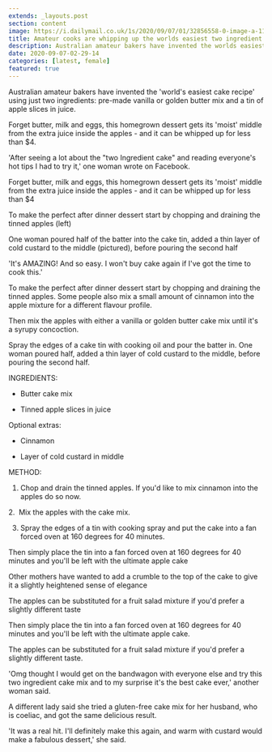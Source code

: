 ```yaml
---
extends: _layouts.post
section: content
image: https://i.dailymail.co.uk/1s/2020/09/07/01/32856558-0-image-a-11_1599437737912.jpg 
title: Amateur cooks are whipping up the worlds easiest two ingredient cake 
description: Australian amateur bakers have invented the worlds easiest cake recipe using just two ingredients pre-made vanilla or golden butter mix and a tin of apple slices in juice. 
date: 2020-09-07-02-29-14 
categories: [latest, female] 
featured: true 
--- 
```

Australian amateur bakers have invented the 'world's easiest cake recipe' using just two ingredients: pre-made vanilla or golden butter mix and a tin of apple slices in juice.

Forget butter, milk and eggs, this homegrown dessert gets its 'moist' middle from the extra juice inside the apples - and it can be whipped up for less than $4.

'After seeing a lot about the "two Ingredient cake" and reading everyone's hot tips I had to try it,' one woman wrote on Facebook.

Forget butter, milk and eggs, this homegrown dessert gets its 'moist' middle from the extra juice inside the apples - and it can be whipped up for less than $4

To make the perfect after dinner dessert start by chopping and draining the tinned apples (left)

One woman poured half of the batter into the cake tin, added a thin layer of cold custard to the middle (pictured), before pouring the second half

'It's AMAZING! And so easy. I won't buy cake again if I've got the time to cook this.'

To make the perfect after dinner dessert start by chopping and draining the tinned apples. Some people also mix a small amount of cinnamon into the apple mixture for a different flavour profile.

Then mix the apples with either a vanilla or golden butter cake mix until it's a syrupy concoction.

Spray the edges of a cake tin with cooking oil and pour the batter in. One woman poured half, added a thin layer of cold custard to the middle, before pouring the second half. 

INGREDIENTS:

- Butter cake mix

- Tinned apple slices in juice

Optional extras: 

- Cinnamon

- Layer of cold custard in middle

METHOD:

1. Chop and drain the tinned apples. If you'd like to mix cinnamon into the apples do so now.

2.  Mix the apples with the cake mix.

3. Spray the edges of a tin with cooking spray and put the cake into a fan forced oven at 160 degrees for 40 minutes.  



Then simply place the tin into a fan forced oven at 160 degrees for 40 minutes and you'll be left with the ultimate apple cake

Other mothers have wanted to add a crumble to the top of the cake to give it a slightly heightened sense of elegance

The apples can be substituted for a fruit salad mixture if you'd prefer a slightly different taste

Then simply place the tin into a fan forced oven at 160 degrees for 40 minutes and you'll be left with the ultimate apple cake.

The apples can be substituted for a fruit salad mixture if you'd prefer a slightly different taste.

'Omg thought I would get on the bandwagon with everyone else and try this two ingredient cake mix and to my surprise it's the best cake ever,' another woman said. 

A different lady said she tried a gluten-free cake mix for her husband, who is coeliac, and got the same delicious result.  

'It was a real hit. I'll definitely make this again, and warm with custard would make a fabulous dessert,' she said.   

